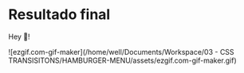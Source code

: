 # Resultado final

Hey :wave:!

![ezgif.com-gif-maker](/home/well/Documents/Workspace/03 - CSS TRANSISITONS/HAMBURGER-MENU/assets/ezgif.com-gif-maker.gif)